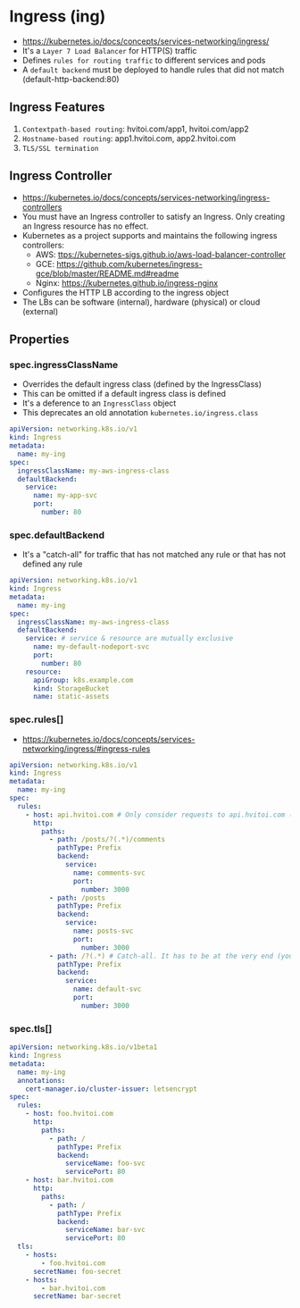 # Ingress (ing)

- <https://kubernetes.io/docs/concepts/services-networking/ingress/>
- It's a `Layer 7 Load Balancer` for HTTP(S) traffic
- Defines `rules for routing traffic` to different services and pods
- A `default backend` must be deployed to handle rules that did not match (default-http-backend:80)

## Ingress Features

1. `Contextpath-based routing`: hvitoi.com/app1, hvitoi.com/app2
1. `Hostname-based routing`: app1.hvitoi.com, app2.hvitoi.com
1. `TLS/SSL termination`

## Ingress Controller

- <https://kubernetes.io/docs/concepts/services-networking/ingress-controllers>
- You must have an Ingress controller to satisfy an Ingress. Only creating an Ingress resource has no effect.
- Kubernetes as a project supports and maintains the following ingress controllers:
  - AWS: <ttps://kubernetes-sigs.github.io/aws-load-balancer-controller>
  - GCE: <https://github.com/kubernetes/ingress-gce/blob/master/README.md#readme>
  - Nginx: <https://kubernetes.github.io/ingress-nginx>
- Configures the HTTP LB according to the ingress object
- The LBs can be software (internal), hardware (physical) or cloud (external)

## Properties

### spec.ingressClassName

- Overrides the default ingress class (defined by the IngressClass)
- This can be omitted if a default ingress class is defined
- It's a deference to an `IngressClass` object
- This deprecates an old annotation `kubernetes.io/ingress.class`

```yaml
apiVersion: networking.k8s.io/v1
kind: Ingress
metadata:
  name: my-ing
spec:
  ingressClassName: my-aws-ingress-class
  defaultBackend:
    service:
      name: my-app-svc
      port:
        number: 80
```

### spec.defaultBackend

- It's a "catch-all" for traffic that has not matched any rule or that has not defined any rule

```yaml
apiVersion: networking.k8s.io/v1
kind: Ingress
metadata:
  name: my-ing
spec:
  ingressClassName: my-aws-ingress-class
  defaultBackend:
    service: # service & resource are mutually exclusive
      name: my-default-nodeport-svc
      port:
        number: 80
    resource:
      apiGroup: k8s.example.com
      kind: StorageBucket
      name: static-assets
```

### spec.rules[]

- <https://kubernetes.io/docs/concepts/services-networking/ingress/#ingress-rules>

```yaml
apiVersion: networking.k8s.io/v1
kind: Ingress
metadata:
  name: my-ing
spec:
  rules:
    - host: api.hvitoi.com # Only consider requests to api.hvitoi.com (if not specified, accept all the incoming traffic for any host)
      http:
        paths:
          - path: /posts/?(.*)/comments
            pathType: Prefix
            backend:
              service:
                name: comments-svc
                port:
                  number: 3000
          - path: /posts
            pathType: Prefix
            backend:
              service:
                name: posts-svc
                port:
                  number: 3000
          - path: /?(.*) # Catch-all. It has to be at the very end (you can also simply define it as a defaultBackend)
            pathType: Prefix
            backend:
              service:
                name: default-svc
                port:
                  number: 3000
```

### spec.tls[]

```yaml
apiVersion: networking.k8s.io/v1beta1
kind: Ingress
metadata:
  name: my-ing
  annotations:
    cert-manager.io/cluster-issuer: letsencrypt
spec:
  rules:
    - host: foo.hvitoi.com
      http:
        paths:
          - path: /
            pathType: Prefix
            backend:
              serviceName: foo-svc
              servicePort: 80
    - host: bar.hvitoi.com
      http:
        paths:
          - path: /
            pathType: Prefix
            backend:
              serviceName: bar-svc
              servicePort: 80
  tls:
    - hosts:
        - foo.hvitoi.com
      secretName: foo-secret
    - hosts:
        - bar.hvitoi.com
      secretName: bar-secret
```
